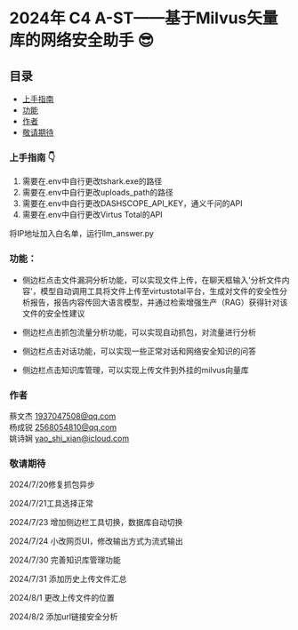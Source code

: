 
# 2024年 C4 A-ST——基于Milvus矢量库的网络安全助手 :sunglasses:

## 目录

- [上手指南](#上手指南)
- [功能](#功能)
- [作者](#作者)
- [敬请期待](#敬请期待)

### 上手指南 :point_down:
1. 需要在.env中自行更改tshark.exe的路径   
2. 需要在.env中自行更改uploads_path的路径 
3. 需要在.env中自行更改DASHSCOPE_API_KEY，通义千问的API
4. 需要在.env中自行更改Virtus Total的API

将IP地址加入白名单，运行llm_answer.py

### 功能：
- 侧边栏点击文件漏洞分析功能，可以实现文件上传，在聊天框输入'分析文件内容'，模型自动调用工具将文件上传至virtustotal平台，生成对文件的安全性分析报告，报告内容传回大语言模型，并通过检索增强生产（RAG）获得针对该文件的安全性建议<br>

- 侧边栏点击抓包流量分析功能，可以实现自动抓包，对流量进行分析<br>

- 侧边栏点击对话功能，可以实现一些正常对话和网络安全知识的问答<br>

- 侧边栏点击知识库管理，可以实现上传文件到外挂的milvus向量库<br>

### 作者

蔡文杰 1937047508@qq.com   
杨成锐 2568054810@qq.com   
姚诗娴 yao_shi_xian@icloud.com

### 敬请期待 

2024/7/20修复抓包异步<br>

2024/7/21工具选择正常<br>  

2024/7/23 增加侧边栏工具切换，数据库自动切换<br>

2024/7/24 小改网页UI，修改输出方式为流式输出<br>

2024/7/30 完善知识库管理功能<br>

2024/7/31 添加历史上传文件汇总<br>

2024/8/1 更改上传文件的位置<br>

2024/8/2 添加url链接安全分析   
